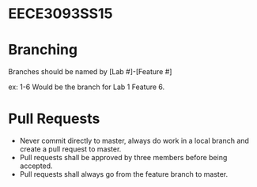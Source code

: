 # EECE3093SS15

Branching
================================================================================
Branches should be named by [Lab #]-[Feature #]

ex: 1-6 Would be the branch for Lab 1 Feature 6.

Pull Requests
================================================================================
- Never commit directly to master, always do work in a local branch and create a pull request to master.
- Pull requests shall be approved by three members before being accepted.
- Pull requests shall always go from the feature branch to master.

